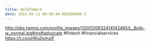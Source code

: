 ```yaml
---
title: WalkToWork
date: 2021-03-11 08:58:44.082000000 Z
---
```


 http://pbs.twimg.com/profile_images/1200120832414142465/L_Bojb-w_normal.jpg#msftadvocate #fintech #financialservices https://t.co/uHKu0ymziF